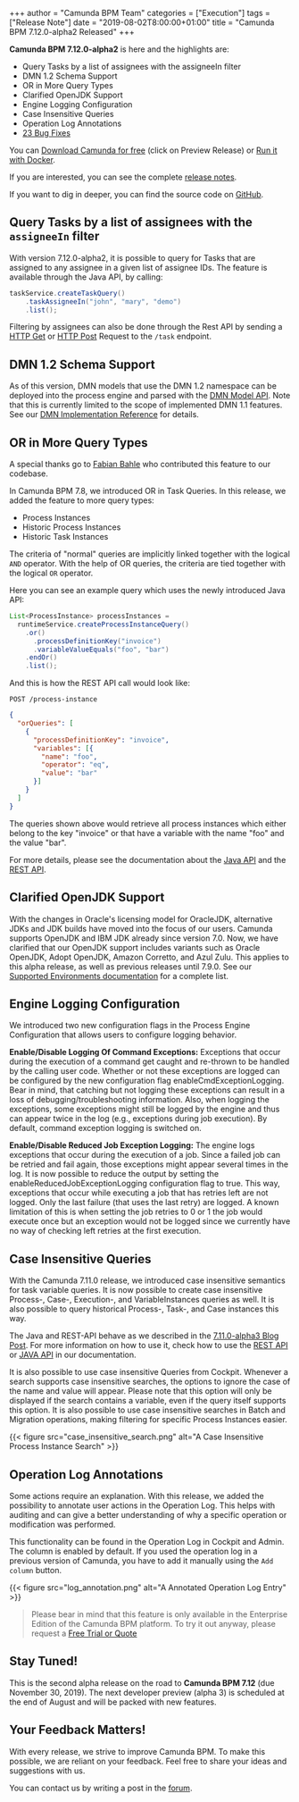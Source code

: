 +++
author = "Camunda BPM Team"
categories = ["Execution"]
tags = ["Release Note"]
date = "2019-08-02T8:00:00+01:00"
title = "Camunda BPM 7.12.0-alpha2 Released"
+++

**Camunda BPM 7.12.0-alpha2** is here and the highlights are:

* Query Tasks by a list of assignees with the assigneeIn filter
* DMN 1.2 Schema Support
* OR in More Query Types
* Clarified OpenJDK Support
* Engine Logging Configuration
* Case Insensitive Queries
* Operation Log Annotations
* [23 Bug Fixes](https://app.camunda.com/jira/issues/?jql=issuetype%20%3D%20%22Bug%20Report%22%20AND%20fixVersion%20%3D%207.12.0-alpha2)

You can [Download Camunda for free](https://camunda.com/download/) (click on Preview Release) or [Run it with Docker](https://hub.docker.com/r/camunda/camunda-bpm-platform/).


If you are interested, you can see the complete [release notes](https://app.camunda.com/jira/secure/ReleaseNote.jspa?projectId=10230&version=15508).

If you want to dig in deeper, you can find the source code on [GitHub](https://github.com/camunda/camunda-bpm-platform/releases/tag/7.12.0-alpha2).

<!--more-->


## Query Tasks by a list of assignees with the `assigneeIn` filter

With version 7.12.0-alpha2, it is possible to query for Tasks that are assigned to any assignee in a
given list of assignee IDs. The feature is available through the Java API, by calling:
```java
taskService.createTaskQuery()
    .taskAssigneeIn("john", "mary", "demo")
    .list();
```
Filtering by assignees can also be done through the Rest API by sending a [HTTP Get](https://docs.camunda.org/manual/latest/reference/rest/task/get-query/) or
[HTTP Post](https://docs.camunda.org/manual/latest/reference/rest/task/post-query/#request) Request to the `/task` endpoint.

## DMN 1.2 Schema Support

As of this version, DMN models that use the DMN 1.2 namespace can be deployed into the process engine and parsed with the [DMN Model API](https://docs.camunda.org/manual/latest/user-guide/model-api/dmn-model-api/). Note that this is currently limited to the scope of implemented DMN 1.1 features. See our [DMN Implementation Reference](https://docs.camunda.org/manual/latest/reference/dmn11/) for details.

## OR in More Query Types

A special thanks go to [Fabian Bahle](https://github.com/funfried) who contributed this feature
to our codebase.

In Camunda BPM 7.8, we introduced OR in Task Queries. In this release, we added the feature to
more query types:

* Process Instances
* Historic Process Instances
* Historic Task Instances

The criteria of "normal" queries are implicitly linked together with the logical `AND` operator.
With the help of OR queries, the criteria are tied together with the logical `OR` operator.

Here you can see an example query which uses the newly introduced Java API:
```java
List<ProcessInstance> processInstances =
  runtimeService.createProcessInstanceQuery()
    .or()
      .processDefinitionKey("invoice")
      .variableValueEquals("foo", "bar")
    .endOr()
    .list();
```

And this is how the REST API call would look like:

`POST /process-instance`
```json
{
  "orQueries": [
    {
      "processDefinitionKey": "invoice",
      "variables": [{
        "name": "foo",
        "operator": "eq",
        "value": "bar"
      }]
    }
  ]
}
```

The queries shown above would retrieve all process instances which either belong to the key
"invoice" or that have a variable with the name "foo" and the value "bar".

For more details, please see the documentation about the
[Java API](http://docs.camunda.org/manual/latest/user-guide/process-engine/process-engine-api/#or-queries) and the
[REST API](http://docs.camunda.org/manual/latest/reference/rest/process-instance/post-query/#request-with-or-queries).


## Clarified OpenJDK Support

With the changes in Oracle's licensing model for OracleJDK, alternative JDKs and JDK builds have moved into the focus of our users. Camunda supports OpenJDK and IBM JDK already since version 7.0. Now, we have clarified that our OpenJDK support includes variants such as Oracle OpenJDK, Adopt OpenJDK, Amazon Corretto, and Azul Zulu. This applies to this alpha release, as well as previous releases until 7.9.0. See our [Supported Environments documentation](https://docs.camunda.org/manual/latest/introduction/supported-environments/#java-runtime) for a complete list.

## Engine Logging Configuration

We introduced two new configuration flags in the Process Engine Configuration that allows users to configure logging behavior.

<strong>Enable/Disable Logging Of Command Exceptions:</strong> Exceptions that occur during the execution of a command get caught and re-thrown to be handled by the calling user code. Whether or not these exceptions are logged can be configured by the new configuration flag enableCmdExceptionLogging. Bear in mind, that catching but not logging these exceptions can result in a loss of debugging/troubleshooting information. Also, when logging the exceptions, some exceptions might still be logged by the engine and thus can appear twice in the log (e.g., exceptions during job execution). By default, command exception logging is switched on.

<strong>Enable/Disable Reduced Job Exception Logging:</strong> The engine logs exceptions that occur during the execution of a job. Since a failed job can be retried and fail again, those exceptions might appear several times in the log. It is now possible to reduce the output by setting the enableReducedJobExceptionLogging configuration flag to true. This way, exceptions that occur while executing a job that has retries left are not logged. Only the last failure (that uses the last retry) are logged. A known limitation of this is when setting the job retries to 0 or 1 the job would execute once but an exception would not be logged since we currently have no way of checking left retries at the first execution.


## Case Insensitive Queries
With the Camunda 7.11.0 release, we introduced case insensitive semantics for task variable queries. It is now possible to create case insensitive Process-, Case-, Execution-, and VariableInstances queries as well. It is also possible to query historical Process-, Task-, and Case instances this way.

The Java and REST-API behave as we described in the [7.11.0-alpha3 Blog Post](https://blog.camunda.com/post/2019/03/camunda-bpm-7110-alpha3-released/). For more information on how to use it, check how to use the [REST API](https://docs.camunda.org/manual/latest/reference/rest/process-instance/post-query/) or [JAVA API](https://docs.camunda.org/javadoc/camunda-bpm-platform/7.12/org/camunda/bpm/engine/runtime/ProcessInstanceQuery.html) in our documentation.

It is also possible to use case insensitive Queries from Cockpit. Whenever a search supports case insensitive searches, the options to ignore the case of the name and value will appear. Please note that this option will only be displayed if the search contains a variable, even if the query itself supports this option. It is also possible to use case insensitive searches in Batch and Migration operations, making filtering for specific Process Instances easier.

{{< figure src="case_insensitive_search.png" alt="A Case Insensitive Process Instance Search" >}}


## Operation Log Annotations
Some actions require an explanation. With this release, we added the possibility to annotate user actions in the Operation Log. This helps with auditing and can give a better understanding of why a specific operation or modification was performed.

This functionality can be found in the Operation Log in Cockpit and Admin. The column is enabled by default. If you used the operation log in a previous version of Camunda, you have to add it manually using the `Add column` button.

{{< figure src="log_annotation.png" alt="A Annotated Operation Log Entry" >}}

> Please bear in mind that this feature is only available in the Enterprise Edition of the Camunda BPM platform. To try it out anyway, please request a [Free Trial or Quote](https://camunda.com/enterprise/)


## Stay Tuned!

This is the second alpha release on the road to **Camunda BPM 7.12** (due November 30, 2019). The next developer preview
(alpha 3) is scheduled at the end of August and will be packed with new features.

## Your Feedback Matters!

With every release, we strive to improve Camunda BPM. To make this possible, we are reliant on your feedback. Feel free to share your ideas and suggestions with us.

You can contact us by writing a post in the [forum](https://forum.camunda.org/).

